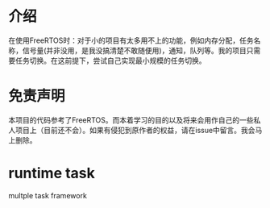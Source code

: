 # 介绍
  在使用FreeRTOS时：对于小的项目有太多用不上的功能，例如内存分配，任务名称，信号量(并非没用，是我没搞清楚不敢随便用)，通知，队列等。我的项目只需要任务切换。在这前提下，尝试自己实现最小规模的任务切换。
# 免责声明
  本项目的代码参考了FreeRTOS。而本着学习的目的以及将来会用作自己的一些私人项目上（目前还不会）。如果有侵犯到原作者的权益，请在issue中留言。我会马上删除。
# runtime task
multple task framework
